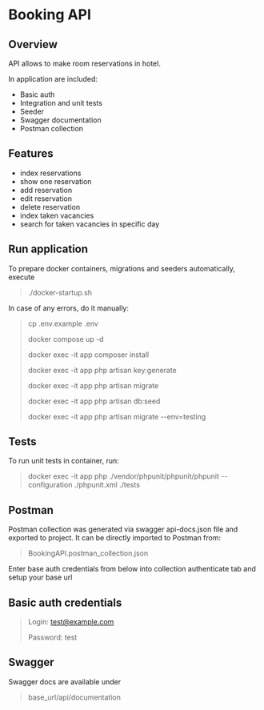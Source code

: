 # Booking API

## Overview

API allows to make room reservations in hotel.

In application are included:
* Basic auth
* Integration and unit tests
* Seeder
* Swagger documentation
* Postman collection

## Features

* index reservations
* show one reservation
* add reservation
* edit reservation
* delete reservation
* index taken vacancies
* search for taken vacancies in specific day

## Run application

To prepare docker containers, migrations and seeders automatically,
execute

> ./docker-startup.sh

In case of any errors, do it manually:

> cp .env.example .env
>
> docker compose up -d
> 
> docker exec -it app composer install
> 
> docker exec -it app php artisan key:generate
>
> docker exec -it app php artisan migrate
> 
> docker exec -it app php artisan db:seed
> 
> docker exec -it app php artisan migrate --env=testing


## Tests

To run unit tests in container, run:

> docker exec -it app php ./vendor/phpunit/phpunit/phpunit --configuration ./phpunit.xml ./tests

## Postman

Postman collection was generated via swagger api-docs.json file and exported to project. 
It can be directly imported to Postman from:

> BookingAPI.postman_collection.json

Enter base auth credentials from below into collection authenticate tab and setup your base url

## Basic auth credentials

> Login: test@example.com
> 
> Password: test

## Swagger

Swagger docs are available under

> base_url/api/documentation
